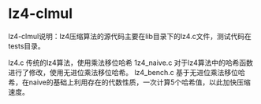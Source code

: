 # lz4-clmul
lz4-clmul说明：lz4压缩算法的源代码主要在lib目录下的lz4.c文件，测试代码在tests目录。

lz4.c 传统的lz4算法，使用乘法移位哈希
1z4_naive.c 对于lz4算法中的哈希函数进行了修改，使用无进位乘法移位哈希。
lz4_bench.c 基于无进位乘法移位哈希，在naive的基础上利用存在的代数性质，一次计算5个哈希值，以此加快压缩速度。